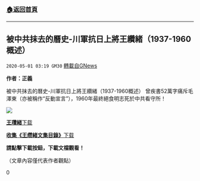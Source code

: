 ###  [:house:返回首頁](https://github.com/ourhimalayas/txt)
---

## 被中共抹去的曆史-川軍抗日上將王纘緒（1937-1960概述）
`2020-05-01 03:19 GM30` [轉載自GNews](https://gnews.org/zh-hant/190882/)

**作者：正義**

被中共抹去的曆史-川軍抗日上將王纘緒（1937-1960概述） 曾疾書52萬字痛斥毛澤東（亦被稱作“反動宣言”），1960年最終絕食明志死於中共看守所！

![](https://s3.amazonaws.com/gnews-media-offload/wp-content/uploads/2020/05/01030908/%E7%8E%8B%E7%BA%98%E7%B7%922.png)

[**王瓚緒**](https://s3.amazonaws.com/gnews-media-offload/wp-content/uploads/2020/05/01031740/%E7%8E%8B%E7%93%9A%E7%B7%92.pdf)[下载](https://s3.amazonaws.com/gnews-media-offload/wp-content/uploads/2020/05/01031740/%E7%8E%8B%E7%93%9A%E7%B7%92.pdf)

[**收集《王缵緒文集目錄》**](https://s3.amazonaws.com/gnews-media-offload/wp-content/uploads/2020/05/01031811/%E6%94%B6%E9%9B%86%E3%80%8A%E7%8E%8B%E7%BC%B5%E7%B7%92%E6%96%87%E9%9B%86%E7%9B%AE%E9%8C%84%E3%80%8B.pdf)[下载](https://s3.amazonaws.com/gnews-media-offload/wp-content/uploads/2020/05/01031811/%E6%94%B6%E9%9B%86%E3%80%8A%E7%8E%8B%E7%BC%B5%E7%B7%92%E6%96%87%E9%9B%86%E7%9B%AE%E9%8C%84%E3%80%8B.pdf)

**請點擊下載按鈕，下載文檔觀看！**

（文章內容僅代表作者觀點）

0
